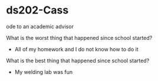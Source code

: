 # ds202-Cass
ode to an academic advisor 

What is the worst thing that happened since school started?
- All of my homework and I do not know how to do it
  
What is the best thing that happened since school started?
- My welding lab was fun
